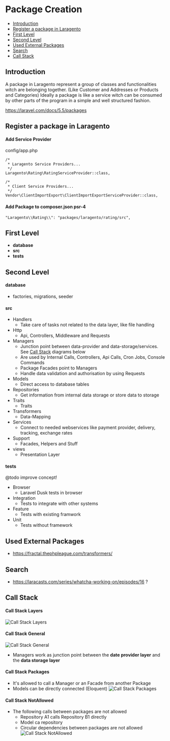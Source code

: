 # Package Creation

- [Introduction](#introduction)
- [Register a package in Laragento](#register)
- [First Level](#first-level)
- [Second Level](#second-level)
- [Used External Packages](#used-external-packages)
- [Search](#search)
- [Call Stack](#call-stack)

<a name="introduction"></a>
## Introduction
A package in Laragento represent a group of classes and functionalities witch are belonging together. (Like Customer and Addresses or Products and Categories)
Ideally a package is like a service witch can be consumed by other parts of the program in a simple and well structured fashion.

https://laravel.com/docs/5.5/packages

<a name="register"></a>
## Register a package in Laragento

#### Add Service Provider
config/app.php
```
/*
 * Laragento Service Providers...
 */
Laragento\Rating\RatingServiceProvider::class,

/*
 * Client Service Providers...
 */
Vendor\ClientImportExport\ClientImportExportServiceProvider::class,
```

#### Add Package to composer.json psr-4
```
"Laragento\\Rating\\": "packages/laragento/rating/src",
```

<a name="first-level"></a>
## First Level
- **database**
- **src**
- **tests**

<a name="second-level"></a>
## Second Level
#### **database**
- factories, migrations, seeder

#### **src**
- Handlers
	- Take care of tasks not related to the data layer, like file handling
- Http
	- Api, Controllers, Middleware and Requests
- Managers
	- Junction point between data-provider and data-storage/services. See [Call Stack](#call-stack) diagrams below
	- Are used by Internal Calls, Controllers, Api Calls, Cron Jobs, Console Commands
	- Package Facades point to Managers
	- Handle data validation and authorisation by using Requests	
- Models
	- Direct access to database tables
- Repositories
	- Get information from internal data storage or store data to storage
- Traits
    - Traits
- Transformers
	- Data-Mapping
- Services
	- Connect to needed webservices like payment provider, delivery, tracking, exchange rates	
- Support
	- Facades, Helpers and Stuff  
- views
	- Presentation Layer
  
#### **tests**
@todo improve concept!

- Browser
	- Laravel Dusk tests in browser
- Integration
	- Tests to integrate with other systems  
- Feature
	- Tests with existing framwork
- Unit
	- Tests without framework

<a name="used-external-packages"></a>
## Used External Packages
- https://fractal.thephpleague.com/transformers/

<a name="search"></a>
## Search
- https://laracasts.com/series/whatcha-working-on/episodes/16 ?

<a name="call-stack"></a>
## Call Stack
#### **Call Stack Layers**
![Call Stack Layers](https://raw.githubusercontent.com/laragento/docs/develop/images/CallStackLayers_v0.1.jpg)

#### **Call Stack General**
![Call Stack General](https://raw.githubusercontent.com/laragento/docs/develop/images/CallStackGeneral_v0.2.jpg)
- Managers work as junction point between the **date provider layer** and the **data storage layer**

#### **Call Stack Packages**
- It's allowed to call a Manager or an Facade from another Package
- Models can be directly connected (Eloquent)
![Call Stack Packages](https://raw.githubusercontent.com/laragento/docs/develop/images/CallStackPackages_v0.1.jpg)

#### **Call Stack NotAllowed**
- The following calls between packages are not allowed
    - Repository A1 calls Repository B1 directly
    - Model ca repository 
    - Circular dependencies between packages are not allowed
![Call Stack NotAllowed](https://raw.githubusercontent.com/laragento/docs/develop/images/CallStackNotAllowed_v0.1.jpg)